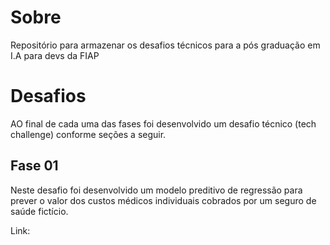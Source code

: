 # Sobre
Repositório para armazenar os desafios técnicos para a pós graduação em I.A para devs da FIAP

# Desafios

AO final de cada uma das fases foi desenvolvido um desafio técnico (tech challenge) conforme seções a seguir.

## Fase 01

Neste desafio foi desenvolvido um modelo preditivo de regressão para prever o valor dos custos médicos individuais cobrados por um seguro de saúde fictício.

Link: 
 
